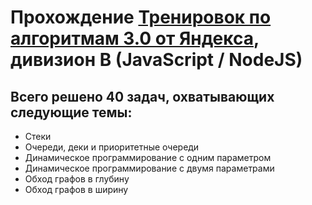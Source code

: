 # Прохождение [Тренировок по алгоритмам 3.0 от Яндекса](https://yandex.ru/yaintern/algorithm-training), дивизион B (JavaScript / NodeJS)

## Всего решено 40 задач, охватывающих следующие темы:
- Стеки
- Очереди, деки и приоритетные очереди
- Динамическое программирование с одним параметром
- Динамическое программирование с двумя параметрами
- Обход графов в глубину
- Обход графов в ширину
